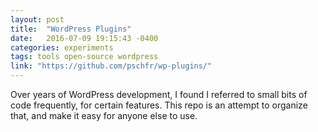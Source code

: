 ```yaml
---
layout: post
title:  "WordPress Plugins"
date:   2016-07-09 19:15:43 -0400
categories: experiments
tags: tools open-source wordpress
link: "https://github.com/pschfr/wp-plugins/"
---
```

Over years of WordPress development, I found I referred to small bits of code frequently, for certain features. This repo is an attempt to organize that, and make it easy for anyone else to use. 
